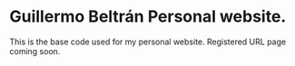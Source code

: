 # Guillermo Beltrán Personal website.

This is the base code used for my personal website. Registered URL page coming soon.
